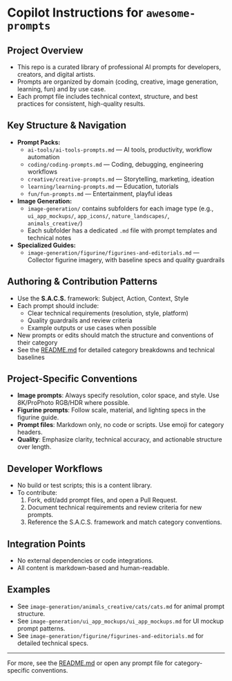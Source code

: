 # Copilot Instructions for `awesome-prompts`

## Project Overview
- This repo is a curated library of professional AI prompts for developers, creators, and digital artists.
- Prompts are organized by domain (coding, creative, image generation, learning, fun) and by use case.
- Each prompt file includes technical context, structure, and best practices for consistent, high-quality results.

## Key Structure & Navigation
- **Prompt Packs:**
  - `ai-tools/ai-tools-prompts.md` — AI tools, productivity, workflow automation
  - `coding/coding-prompts.md` — Coding, debugging, engineering workflows
  - `creative/creative-prompts.md` — Storytelling, marketing, ideation
  - `learning/learning-prompts.md` — Education, tutorials
  - `fun/fun-prompts.md` — Entertainment, playful ideas
- **Image Generation:**
  - `image-generation/` contains subfolders for each image type (e.g., `ui_app_mockups/`, `app_icons/`, `nature_landscapes/`, `animals_creative/`)
  - Each subfolder has a dedicated `.md` file with prompt templates and technical notes
- **Specialized Guides:**
  - `image-generation/figurine/figurines-and-editorials.md` — Collector figurine imagery, with baseline specs and quality guardrails

## Authoring & Contribution Patterns
- Use the **S.A.C.S.** framework: Subject, Action, Context, Style
- Each prompt should include:
  - Clear technical requirements (resolution, style, platform)
  - Quality guardrails and review criteria
  - Example outputs or use cases when possible
- New prompts or edits should match the structure and conventions of their category
- See the [README.md](../README.md) for detailed category breakdowns and technical baselines

## Project-Specific Conventions
- **Image prompts**: Always specify resolution, color space, and style. Use 8K/ProPhoto RGB/HDR where possible.
- **Figurine prompts**: Follow scale, material, and lighting specs in the figurine guide.
- **Prompt files**: Markdown only, no code or scripts. Use emoji for category headers.
- **Quality**: Emphasize clarity, technical accuracy, and actionable structure over length.

## Developer Workflows
- No build or test scripts; this is a content library.
- To contribute:
  1. Fork, edit/add prompt files, and open a Pull Request.
  2. Document technical requirements and review criteria for new prompts.
  3. Reference the S.A.C.S. framework and match category conventions.

## Integration Points
- No external dependencies or code integrations.
- All content is markdown-based and human-readable.

## Examples
- See `image-generation/animals_creative/cats/cats.md` for animal prompt structure.
- See `image-generation/ui_app_mockups/ui_app_mockups.md` for UI mockup prompt patterns.
- See `image-generation/figurine/figurines-and-editorials.md` for detailed technical specs.

---

For more, see the [README.md](../README.md) or open any prompt file for category-specific conventions.
